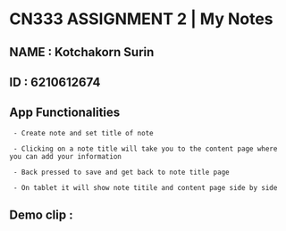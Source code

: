 # CN333 ASSIGNMENT 2 | My Notes

## NAME : Kotchakorn Surin

## ID : 6210612674

## App Functionalities

     - Create note and set title of note
     
     - Clicking on a note title will take you to the content page where you can add your information
    
     - Back pressed to save and get back to note title page
     
     - On tablet it will show note titile and content page side by side
     
## Demo clip : 
